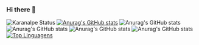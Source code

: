 ### Hi there 👋
![Karanalpe Status](https://github-readme-stats.vercel.app/api?username=snowlew&show_icons=true)
[![Anurag's GitHub stats](https://github-readme-stats.vercel.app/api?username=snowlew)](https://github.com/anuraghazra/github-readme-stats)
![Anurag's GitHub stats](https://github-readme-stats.vercel.app/api?username=snowlew&show_icons=true&theme=radical)
![Anurag's GitHub stats](https://github-readme-stats.vercel.app/api?username=snowlew&show_icons=false&theme=merko)
![Anurag's GitHub stats](https://github-readme-stats.vercel.app/api?username=snowlew&show_icons=false&title_color=#ffffff)
![Anurag's GitHub stats](https://github-readme-stats.vercel.app/api?username=snowlew&show_icons=false&theme=radical) 
[![Top Linguagens](https://github-readme-stats.vercel.app/api/top-langs/?username=snowlew&layout=compact)](https://github.com/anuraghazra/github-readme-stats)
